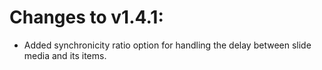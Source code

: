 # Changes to v1.4.1:

- Added synchronicity ratio option for handling the delay between slide media and its items.

